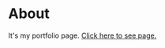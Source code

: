 # About
It's my portfolio page. [Click here to see page.](https://kosiarznerek.github.io/portfolio-page/)
